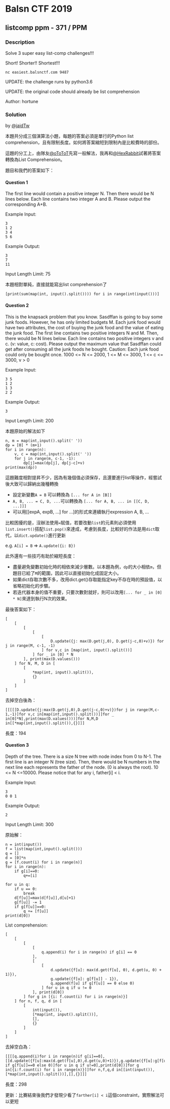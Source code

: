 # Balsn CTF 2019

## listcomp ppm - 371 / PPM

### Description

Solve 3 super easy list-comp challenges!!!

Short! Shorter!! Shortest!!!
```
nc easiest.balsnctf.com 9487
```
UPDATE: the challenge runs by python3.6

UPDATE: the original code should already be list comprehension

Author: hortune

### Solution

by [@jaidTw](https://github.com/jaidTw)

本題共分成三個演算法小題，每題的答案必須是單行的Python list comprehension，且有限制長度。如何將答案縮短到限制內是比較費時的部份。

這題的分工上，由隊友[@oToToT](https://github.com/oToToT)先寫一般解法，我再和[@HexRabbit](https://github.com/HexRabbit)試著將答案轉換為List Comprehension。

題目和我們的答案如下：

#### Question 1

The first line would contain a positive integer N. Then there would be N lines below. Each line contains two integer A and B. Please output the corresponding A+B.


Example Input:
```
3
1 2
3 4
5 6
```

Example Output:
```
3
7
11
```
Input Length Limit: 75


本題相對單純，直接就能寫出list comprehension了
```python3
[print(sum(map(int, input().split()))) for i in range(int(input()))]
```

#### Question 2

This is the knapsack problem that you know. Sasdffan is going to buy some junk foods. However, he has only limited budgets M. Each junk food would have two attributes, the cost of buying the junk food and the value of eating the junk food. The first line contains two positive integers N and M. Then, there would be N lines below. Each line contains two positive integers v and c. (v: value, c: cost). Please output the maximum value that Sasdffan could get after consuming all the junk foods he bought. Caution: Each junk food could only be bought once.
1000 <= N <= 2000, 1 <= M <= 3000, 1 <= c <= 3000, v > 0


Example Input:
```
3 5
1 2
1 3
2 2
```
Example Output:
```
3
```

Input Length Limit: 200

本題原始的解法如下
```python3
n, m = map(int,input().split(' '))
dp = [0] * (m+1)
for i in range(n):
    v, c = map(int,input().split(' '))
    for j in range(m, c-1, -1):
        dp[j]=max(dp[j], dp[j-c]+v)
print(max(dp))
```

這題難度相對提昇不少，因為有幾個值必須保存，且還要進行list等操作，經嘗試後大致可以歸納出幾種轉換

* 設定新變數`A = B` 可以轉換為 `[... for A in [B]]`
* `A, B, ... = C, D, ...`可以轉換為 `[... for A, B, ... in [[C, D, ...]]]`
* 可以用[[expA, expB, ...] for ...]的形式來連續執行expression A, B, ...

比較困擾的是，沒辦法使用`=`賦值，若要改動`list`的元素則必須使用`list.insert()`搭配`list.pop()`來達成，考慮到長度，比較好的作法是用`dict`取代，以`dict.update()`進行更新

e.g. `A[i] = B` => `A.update({i: B})`

此外還有一些技巧有助於縮短長度：
* 盡量避免變數初始化時的相依來減少層數。以本題為例，`dp`的大小相依`m`，但題目已給了`M`的範圍，因此可以直接初始化成固定大小。
* 如果dict存取次數不多，改用dict.get()存取能指定key不存在時的預設值，以省略初始化的步驟。
* 若迭代器本身的值不重要，只要次數對就好，則可以改用`[... for _ in [0] * N]`來達到執行N次的效果。

最後答案如下：

```python3
[
    [
        [
            [
                [
                    D.update({j: max(D.get(j,0), D.get(j-c,0)+v)}) for j in range(M, c-1, -1)
                ] for v,c in [map(int, input().split())]
            ] for _ in [0] * N
        ], print(max(D.values()))
    ] for N, M, D in [
        [
            *map(int, input().split()),
            {}
        ]
    ]
]
```

去掉空白後為：

```python3
[[[[[D.update({j:max(D.get(j,0),D.get(j-c,0)+v)})for j in range(M,c-1,-1)]for v,c in[map(int,input().split())]]for _ in[0]*N],print(max(D.values()))]for N,M,D in[[*map(int,input().split()),{}]]]
```
長度：194

#### Question 3

Depth of the tree. There is a size N tree with node index from 0 to N-1. The first line is an integer N (tree size). Then, there would be N numbers in the next line each represents the father of the node. (0 is always the root). 10 <= N <=10000. Please notice that for any i, father[i] < i.


Example Input:
```
3
0 0 1
```

Example Output:
```
2
```

Input Length Limit: 300

原始解：
```python3
n = int(input())
f = list(map(int,input().split()))
q = []
d = [0]*n
g = [f.count(i) for i in range(n)]
for i in range(n):
    if g[i]==0:
        q+=[i]

for u in q:
    if u == 0:
        break
    d[f[u]]=max(d[f[u]],d[u]+1)
    g[f[u]] -= 1
    if g[f[u]]==0:
        q += [f[u]]
print(d[0])
```

List comprehension:
```python3
[
    [
        [
            [
                q.append(i) for i in range(n) if g[i] == 0
            ],
            [
                [
                    d.update({f[u]: max(d.get(f[u], 0), d.get(u, 0) + 1)}),
                    g.update({f[u]: g[f[u]] - 1}),
                    q.append(f[u] if g[f[u]] == 0 else 0)
                ] for u in q if u != 0
            ], print(d[0])
        ] for g in [{i: f.count(i) for i in range(n)}]
    ] for n, f, q, d in [
        [
            int(input()),
            [*map(int, input().split())],
            [],
            {}
        ]
    ]
]
```
去掉空白為：
```python3
[[[[q.append(i)for i in range(n)if g[i]==0],[[d.update({f[u]:max(d.get(f[u],0),d.get(u,0)+1)}),g.update({f[u]:g[f[u]]-1}),q.append(f[u] if g[f[u]]==0 else 0)]for u in q if u!=0],print(d[0])]for g in[{i:f.count(i) for i in range(n)}]]for n,f,q,d in[[int(input()),[*map(int,input().split())],[],{}]]]
```

長度：298

更新：比賽結束後我們才發現少看了`farther[i] < i`這個constraint，實際解法可以更短
